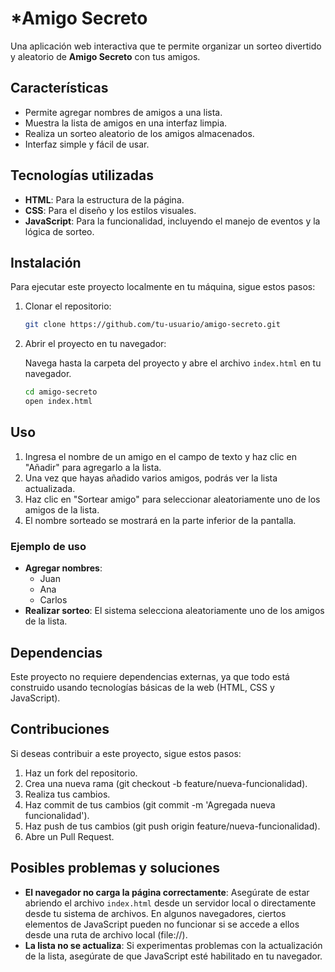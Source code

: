 # ***Amigo Secreto**
Una aplicación web interactiva que te permite organizar un sorteo divertido y aleatorio de **Amigo Secreto** con tus amigos.

## **Características**
- Permite agregar nombres de amigos a una lista.
- Muestra la lista de amigos en una interfaz limpia.
- Realiza un sorteo aleatorio de los amigos almacenados.
- Interfaz simple y fácil de usar.

## **Tecnologías utilizadas**
- **HTML**: Para la estructura de la página.
- **CSS**: Para el diseño y los estilos visuales.
- **JavaScript**: Para la funcionalidad, incluyendo el manejo de eventos y la lógica de sorteo.

## Instalación
Para ejecutar este proyecto localmente en tu máquina, sigue estos pasos:

1. Clonar el repositorio:

    ```bash
    git clone https://github.com/tu-usuario/amigo-secreto.git
    ```

2. Abrir el proyecto en tu navegador:

    Navega hasta la carpeta del proyecto y abre el archivo `index.html` en tu navegador.

    ```bash
    cd amigo-secreto
    open index.html
    ```

## Uso
1. Ingresa el nombre de un amigo en el campo de texto y haz clic en "Añadir" para agregarlo a la lista.
2. Una vez que hayas añadido varios amigos, podrás ver la lista actualizada.
3. Haz clic en "Sortear amigo" para seleccionar aleatoriamente uno de los amigos de la lista.
4. El nombre sorteado se mostrará en la parte inferior de la pantalla.

### Ejemplo de uso
- **Agregar nombres**:
    - Juan
    - Ana
    - Carlos
- **Realizar sorteo**: El sistema selecciona aleatoriamente uno de los amigos de la lista.

## Dependencias
Este proyecto no requiere dependencias externas, ya que todo está construido usando tecnologías básicas de la web (HTML, CSS y JavaScript).

## Contribuciones
Si deseas contribuir a este proyecto, sigue estos pasos:

1. Haz un fork del repositorio.
2. Crea una nueva rama (git checkout -b feature/nueva-funcionalidad).
3. Realiza tus cambios.
4. Haz commit de tus cambios (git commit -m 'Agregada nueva funcionalidad').
5. Haz push de tus cambios (git push origin feature/nueva-funcionalidad).
6. Abre un Pull Request.

## Posibles problemas y soluciones
- **El navegador no carga la página correctamente**: Asegúrate de estar abriendo el archivo `index.html` desde un servidor local o directamente desde tu sistema de archivos. En algunos navegadores, ciertos elementos de JavaScript pueden no funcionar si se accede a ellos desde una ruta de archivo local (file://).
- **La lista no se actualiza**: Si experimentas problemas con la actualización de la lista, asegúrate de que JavaScript esté habilitado en tu navegador.
